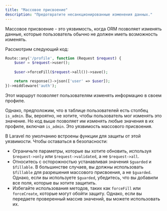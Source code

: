```yaml
---
title: "Массовое присвоение"
description: "Предотвратите несанкционированные изменения данных."
---
```


Массовое присвоение - это уязвимость, когда ORM позволяет изменять данные, которые пользователь обычно не должен иметь возможность изменять.

Рассмотрим следующий код:

```php
Route::any('/profile', function (Request $request) {
    $user = $request->user();
    
    $user->forceFill($request->all())->save();

    return response()->json(['user' => $user]);
})->middleware('auth');
```

Этот маршрут позволяет пользователям изменять информацию в своем профиле.

Однако, предположим, что в таблице пользователей есть столбец `is_admin`. Вы, вероятно, не хотите, чтобы пользователь мог изменять это значение. Но код выше позволяет им изменять любые значения в их профиле, включая `is_admin`. Это уязвимость массового присвоения.

В Laravel по умолчанию встроены функции для защиты от этой уязвимости. Чтобы оставаться в безопасности:

- Ограничьте параметры, которые вы хотите обновить, используя `$request->only` или `$request->validated`, а не `$request->all`.
- Относитесь с осторожностью устанавливая значения `$guarded` и `$fillable`. В большинстве случаев, вы должны использовать `$fillable` для разрешения массового присвоения, а не `$guarded`. Однако, если вы используете `$guarded`, убедитесь, что вы добавили все поля, которые вы хотите защитить. 
- Избегайте использования методов, таких как `forceFill` или `forceCreate`, которые могут обойти защиту. Однако, если вы передаете проверенный массив значений, вы можете использовать их.

